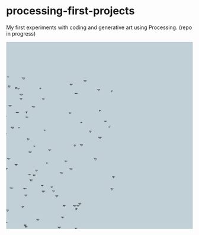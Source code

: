 # processing-first-projects
 My first experiments with coding and generative art using Processing. (repo in progress)

![code generated Birds flying on a pale blue sky](https://github.com/EmilieRuah/processing-first-projects/blob/main/looking_for_murmuration/looking_for_murmuration.tif)
